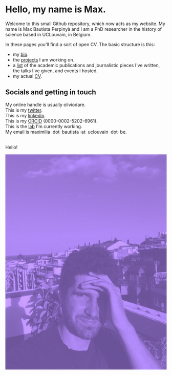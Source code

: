 # Hello, my name is Max.
  
Welcome to this small Github repository, which now acts as my website. My name is Max Bautista Perpinyà and I am a PhD researcher in the history of science based in UCLouvain, in Belgium.

In these pages you'll find a sort of open CV. The basic structure is this:

- my [bio](bio.md).
- the [projects](projects.md) I am working on.
- a [list](pubs.md) of the academic publications and journalistic pieces I've written, the talks I've given, and events I hosted.
- my actual [CV](BautistaPerpinya_CV.pdf).


## Socials and getting in touch
My online handle is usually oliviodare.  
This is my [twitter](https://twitter.com/oliviodare).  
This is my [linkedin](https://www.linkedin.com/in/max-bp/).   
This is my [ORCID](https://orcid.org/0000-0002-5202-6961) (0000-0002-5202-6961).  
This is the [lab](https://pencelab.be/people/) I'm currently working.   
My email is maximilia ·dot· bautista ·at· uclouvain ·dot· be.

<br>
Hello!

![1_ME.jpg](1_ME.jpg)

